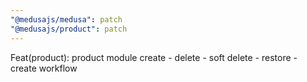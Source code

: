 ```yaml
---
"@medusajs/medusa": patch
"@medusajs/product": patch
---
```


Feat(product): product module create - delete - soft delete - restore - create workflow
